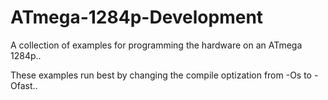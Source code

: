 # ATmega-1284p-Development
A collection of examples for programming the hardware on an ATmega 1284p..

These examples run best by changing the compile optization from -Os to -Ofast..
